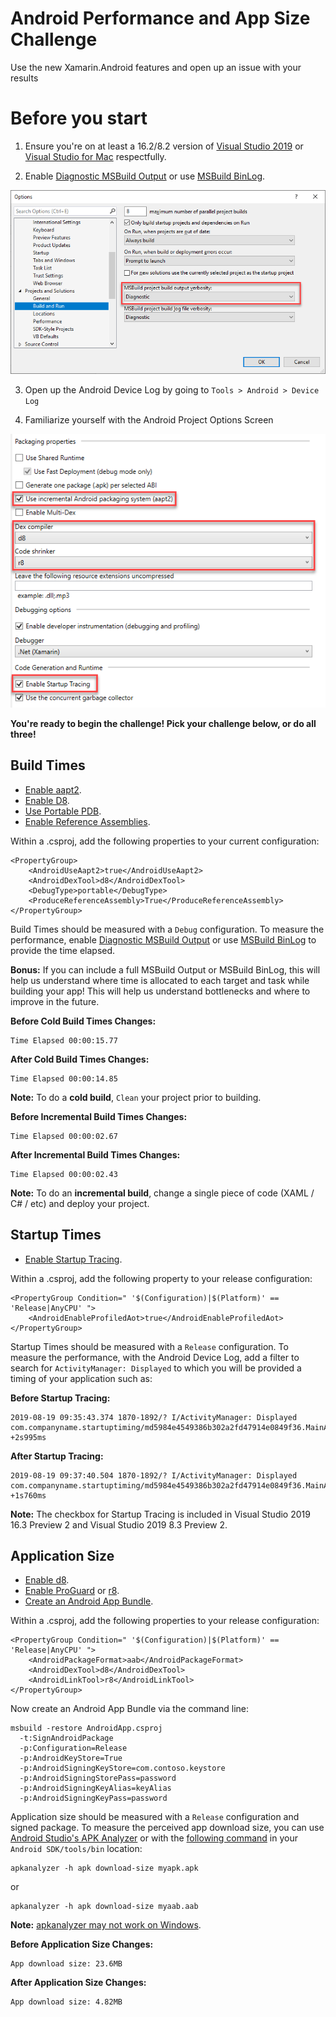# Android Performance and App Size Challenge
Use the new Xamarin.Android features and open up an issue with your results

# Before you start

1. Ensure you're on at least a 16.2/8.2 version of [Visual Studio 2019](https://visualstudio.microsoft.com/vs/) or [Visual Studio for Mac](https://visualstudio.microsoft.com/vs/mac) respectfully. 

2. Enable [Diagnostic MSBuild Output](https://docs.microsoft.com/en-us/xamarin/android/troubleshooting/troubleshooting#diagnostic-msbuild-output) or use [MSBuild BinLog](http://msbuildlog.com/).

![](Images/DiagnosticBuildOutput.png)

3. Open up the Android Device Log by going to `Tools > Android > Device Log`

4. Familiarize yourself with the Android Project Options Screen

![](Images/ProjectSettings.png)

**You're ready to begin the challenge! Pick your challenge below, or do all three!**

## Build Times
- [Enable aapt2](https://devblogs.microsoft.com/xamarin/optimize-xamarin-android-builds/).
- [Enable D8](https://devblogs.microsoft.com/xamarin/androids-d8-dexer-and-r8-shrinker/).
- [Use Portable PDB](https://devblogs.microsoft.com/xamarin/optimize-xamarin-android-builds/).
- [Enable Reference Assemblies](https://devblogs.microsoft.com/xamarin/optimize-xamarin-android-builds/).

Within a .csproj, add the following properties to your current configuration:

```
<PropertyGroup>
    <AndroidUseAapt2>true</AndroidUseAapt2>
    <AndroidDexTool>d8</AndroidDexTool>
    <DebugType>portable</DebugType>
    <ProduceReferenceAssembly>True</ProduceReferenceAssembly>
</PropertyGroup>
```

Build Times should be measured with a `Debug` configuration. To measure the performance, enable [Diagnostic MSBuild Output](https://docs.microsoft.com/en-us/xamarin/android/troubleshooting/troubleshooting#diagnostic-msbuild-output) or use [MSBuild BinLog](http://msbuildlog.com/) to provide the time elapsed. 

**Bonus:** If you can include a full MSBuild Output or MSBuild BinLog, this will help us understand where time is allocated to each target and task while building your app! This will help us understand bottlenecks and where to improve in the future.

**Before Cold Build Times Changes:**
```
Time Elapsed 00:00:15.77
```

**After Cold Build Times Changes:**
```
Time Elapsed 00:00:14.85
```

**Note:** To do a **cold build**, `Clean` your project prior to building.

**Before Incremental Build Times Changes:**
```
Time Elapsed 00:00:02.67
```

**After Incremental Build Times Changes:**
```
Time Elapsed 00:00:02.43
```

**Note:** To do an **incremental build**, change a single piece of code (XAML / C# / etc) and deploy your project.

## Startup Times

- [Enable Startup Tracing](https://devblogs.microsoft.com/xamarin/faster-startup-times-with-startup-tracing-on-android/).

Within a .csproj, add the following property to your release configuration:

```
<PropertyGroup Condition=" '$(Configuration)|$(Platform)' == 'Release|AnyCPU' "> 
    <AndroidEnableProfiledAot>true</AndroidEnableProfiledAot> 
</PropertyGroup>
```

Startup Times should be measured with a `Release` configuration. To measure the performance, with the Android Device Log, add a filter to search for `ActivityManager: Displayed` to which you will be provided a timing of your application such as:

**Before Startup Tracing:**
```
2019-08-19 09:35:43.374 1870-1892/? I/ActivityManager: Displayed com.companyname.startuptiming/md5984e4549386b302a2fd47914e0849f36.MainActivity: +2s995ms
```

**After Startup Tracing:**
```
2019-08-19 09:37:40.504 1870-1892/? I/ActivityManager: Displayed com.companyname.startuptiming/md5984e4549386b302a2fd47914e0849f36.MainActivity: +1s760ms
```

**Note:** The checkbox for Startup Tracing is included in Visual Studio 2019 16.3 Preview 2 and Visual Studio 2019 8.3 Preview 2.

## Application Size
- [Enable d8](https://devblogs.microsoft.com/xamarin/androids-d8-dexer-and-r8-shrinker/).
- [Enable ProGuard](https://docs.microsoft.com/en-us/xamarin/android/deploy-test/release-prep/proguard) or [r8](https://devblogs.microsoft.com/xamarin/androids-d8-dexer-and-r8-shrinker/).
- [Create an Android App Bundle](https://github.com/xamarin/xamarin-android/blob/master/Documentation/guides/app-bundles.md).

Within a .csproj, add the following properties to your release configuration:
```
<PropertyGroup Condition=" '$(Configuration)|$(Platform)' == 'Release|AnyCPU' "> 
    <AndroidPackageFormat>aab</AndroidPackageFormat>
    <AndroidDexTool>d8</AndroidDexTool>
    <AndroidLinkTool>r8</AndroidLinkTool>
</PropertyGroup>
```

Now create an Android App Bundle via the command line:

```
msbuild -restore AndroidApp.csproj
  -t:SignAndroidPackage
  -p:Configuration=Release
  -p:AndroidKeyStore=True
  -p:AndroidSigningKeyStore=com.contoso.keystore
  -p:AndroidSigningStorePass=password
  -p:AndroidSigningKeyAlias=keyAlias
  -p:AndroidSigningKeyPass=password
```

Application size should be measured with a `Release` configuration and signed package. To measure the perceived app download size, you can use [Android Studio's APK Analyzer](https://developer.android.com/studio/build/apk-analyzer) or with the [following command](https://developer.android.com/studio/command-line/apkanalyzer) in your `Android SDK/tools/bin` location:

```
apkanalyzer -h apk download-size myapk.apk
```

or

```
apkanalyzer -h apk download-size myaab.aab
```

**Note:** [apkanalyzer may not work on Windows](https://issuetracker.google.com/issues/75981301).

**Before Application Size Changes:**
```
App download size: 23.6MB
```

**After Application Size Changes:**
```
App download size: 4.82MB
```
